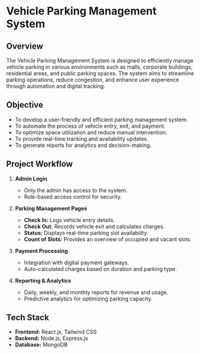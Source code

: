 # Vehicle Parking Management System

## Overview
The Vehicle Parking Management System is designed to efficiently manage vehicle parking in various environments such as malls, corporate buildings, residential areas, and public parking spaces. The system aims to streamline parking operations, reduce congestion, and enhance user experience through automation and digital tracking.

## Objective
- To develop a user-friendly and efficient parking management system.
- To automate the process of vehicle entry, exit, and payment.
- To optimize space utilization and reduce manual intervention.
- To provide real-time tracking and availability updates.
- To generate reports for analytics and decision-making.

## Project Workflow
1. **Admin Login**
   - Only the admin has access to the system.
   - Role-based access control for security.

2. **Parking Management Pages**
   - **Check In:** Logs vehicle entry details.
   - **Check Out:** Records vehicle exit and calculates charges.
   - **Status:** Displays real-time parking slot availability.
   - **Count of Slots:** Provides an overview of occupied and vacant slots.

3. **Payment Processing**
   - Integration with digital payment gateways.
   - Auto-calculated charges based on duration and parking type.

4. **Reporting & Analytics**
   - Daily, weekly, and monthly reports for revenue and usage.
   - Predictive analytics for optimizing parking capacity.

## Tech Stack
- **Frontend:** React.js, Tailwind CSS
- **Backend:** Node.js, Express.js
- **Database:** MongoDB
<!-- - **Authentication:** JWT, OAuth -->
<!-- - **Payment Integration:** Stripe/PayPal -->
<!-- - **Deployment:** AWS/GCP/DigitalOcean -->
<!-- - **Other Tools:** Docker, GitHub Actions, WebSockets for real-time updates -->

